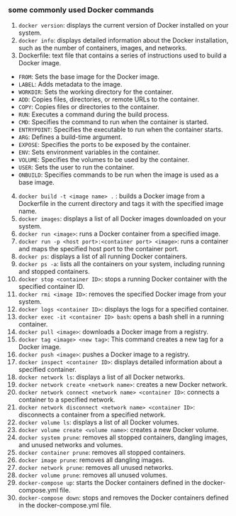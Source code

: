 ### some commonly used Docker commands

1. ```docker version```: displays the current version of Docker installed on your system.
2. ```docker info```: displays detailed information about the Docker installation, such as the number of containers, images, and networks.
3. Dockerfile: text file that contains a series of instructions used to build a Docker image. 

  - ```FROM```: Sets the base image for the Docker image.
  - ```LABEL```: Adds metadata to the image.
  - ```WORKDIR```: Sets the working directory for the container.
  - ```ADD```: Copies files, directories, or remote URLs to the container.
  - ```COPY```: Copies files or directories to the container.
  - ```RUN```: Executes a command during the build process.
  - ```CMD```: Specifies the command to run when the container is started.  
  - ```ENTRYPOINT```: Specifies the executable to run when the container starts.
  - ```ARG```: Defines a build-time argument. 
  - ```EXPOSE```: Specifies the ports to be exposed by the container.
  - ```ENV```: Sets environment variables in the container.
  - ```VOLUME```: Specifies the volumes to be used by the container.
  -  ```USER```: Sets the user to run the container.
  - ```ONBUILD```: Specifies commands to be run when the image is used as a base image.

4. ```docker build -t <image name> .``` : builds a Docker image from a Dockerfile in the current directory and tags it with the specified image name.
5. ```docker images```: displays a list of all Docker images downloaded on your system.
6. ```docker run <image>```: runs a Docker container from a specified image.
7. ```docker run -p <host port>:<container port> <image>```: runs a container and maps the specified host port to the container port.
8. ```docker ps```: displays a list of all running Docker containers.
9. ```docker ps -a```: lists all the containers on your system, including running and stopped containers. 
10. ```docker stop <container ID>```: stops a running Docker container with the specified container ID.
11. ```docker rmi <image ID>```: removes the specified Docker image from your system.
12. ```docker logs <container ID>```: displays the logs for a specified container.
13. ```docker exec -it <container ID> bash```: opens a bash shell in a running container.
14. ```docker pull <image>```: downloads a Docker image from a registry.
15. ```docker tag <image> <new tag>```: This command creates a new tag for a Docker image.
16. ```docker push <image>```: pushes a Docker image to a registry.
17. ```docker inspect <container ID>```: displays detailed information about a specified container.
18. ```docker network ls```: displays a list of all Docker networks.
19. ```docker network create <network name>```: creates a new Docker network.
20. ```docker network connect <network name> <container ID>```: connects a container to a specified network.
21. ```docker network disconnect <network name> <container ID>```: disconnects a container from a specified network.
22. ```docker volume ls```: displays a list of all Docker volumes.
23. ```docker volume create <volume name>```: creates a new Docker volume.
24. ```docker system prune```: removes all stopped containers, dangling images, and unused networks and volumes.
25. ```docker container prune```: removes all stopped containers.
26. ```docker image prune```: removes all dangling images.
27. ```docker network prune```: removes all unused networks.
28. ```docker volume prune```: removes all unused volumes.
29. ```docker-compose up```: starts the Docker containers defined in the docker-compose.yml file.
30. ```docker-compose down```: stops and removes the Docker containers defined in the docker-compose.yml file.
